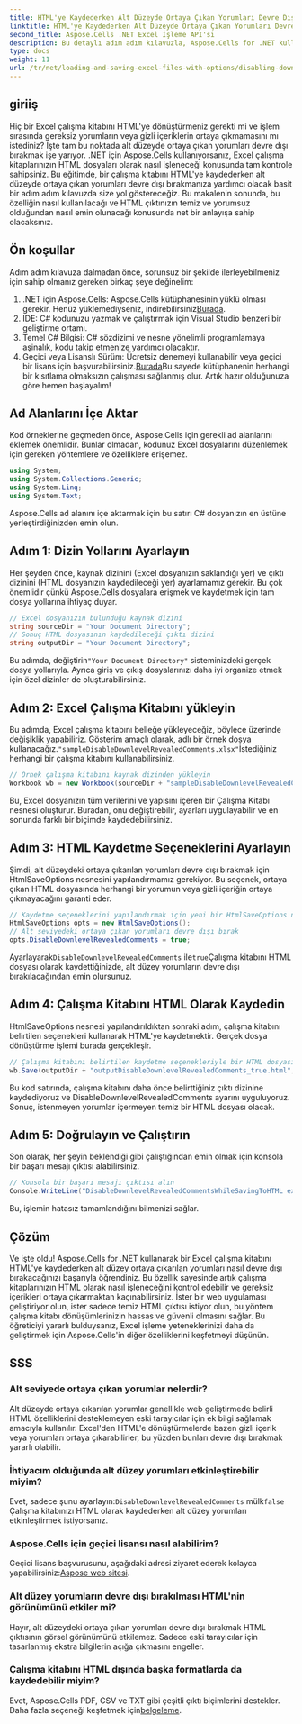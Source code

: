 ```yaml
---
title: HTML'ye Kaydederken Alt Düzeyde Ortaya Çıkan Yorumları Devre Dışı Bırakma
linktitle: HTML'ye Kaydederken Alt Düzeyde Ortaya Çıkan Yorumları Devre Dışı Bırakma
second_title: Aspose.Cells .NET Excel İşleme API'si
description: Bu detaylı adım adım kılavuzla, Aspose.Cells for .NET kullanarak bir Excel çalışma kitabını HTML'ye kaydederken alt düzeyde gösterilen yorumların nasıl devre dışı bırakılacağını öğrenin.
type: docs
weight: 11
url: /tr/net/loading-and-saving-excel-files-with-options/disabling-downlevel-revealed-comments/
---
```

## giriiş
Hiç bir Excel çalışma kitabını HTML'ye dönüştürmeniz gerekti mi ve işlem sırasında gereksiz yorumların veya gizli içeriklerin ortaya çıkmamasını mı istediniz? İşte tam bu noktada alt düzeyde ortaya çıkan yorumları devre dışı bırakmak işe yarıyor. .NET için Aspose.Cells kullanıyorsanız, Excel çalışma kitaplarınızın HTML dosyaları olarak nasıl işleneceği konusunda tam kontrole sahipsiniz. Bu eğitimde, bir çalışma kitabını HTML'ye kaydederken alt düzeyde ortaya çıkan yorumları devre dışı bırakmanıza yardımcı olacak basit bir adım adım kılavuzda size yol göstereceğiz. 
Bu makalenin sonunda, bu özelliğin nasıl kullanılacağı ve HTML çıktınızın temiz ve yorumsuz olduğundan nasıl emin olunacağı konusunda net bir anlayışa sahip olacaksınız.
## Ön koşullar
Adım adım kılavuza dalmadan önce, sorunsuz bir şekilde ilerleyebilmeniz için sahip olmanız gereken birkaç şeye değinelim:
1. .NET için Aspose.Cells: Aspose.Cells kütüphanesinin yüklü olması gerekir. Henüz yüklemediyseniz, indirebilirsiniz[Burada](https://releases.aspose.com/cells/net/).
2. IDE: C# kodunuzu yazmak ve çalıştırmak için Visual Studio benzeri bir geliştirme ortamı.
3. Temel C# Bilgisi: C# sözdizimi ve nesne yönelimli programlamaya aşinalık, kodu takip etmenize yardımcı olacaktır.
4.  Geçici veya Lisanslı Sürüm: Ücretsiz denemeyi kullanabilir veya geçici bir lisans için başvurabilirsiniz.[Burada](https://purchase.aspose.com/temporary-license/)Bu sayede kütüphanenin herhangi bir kısıtlama olmaksızın çalışması sağlanmış olur.
Artık hazır olduğunuza göre hemen başlayalım!
## Ad Alanlarını İçe Aktar
Kod örneklerine geçmeden önce, Aspose.Cells için gerekli ad alanlarını eklemek önemlidir. Bunlar olmadan, kodunuz Excel dosyalarını düzenlemek için gereken yöntemlere ve özelliklere erişemez.
```csharp
using System;
using System.Collections.Generic;
using System.Linq;
using System.Text;
```
Aspose.Cells ad alanını içe aktarmak için bu satırı C# dosyanızın en üstüne yerleştirdiğinizden emin olun.
## Adım 1: Dizin Yollarını Ayarlayın
Her şeyden önce, kaynak dizinini (Excel dosyanızın saklandığı yer) ve çıktı dizinini (HTML dosyanızın kaydedileceği yer) ayarlamamız gerekir. Bu çok önemlidir çünkü Aspose.Cells dosyalara erişmek ve kaydetmek için tam dosya yollarına ihtiyaç duyar.
```csharp
// Excel dosyanızın bulunduğu kaynak dizini
string sourceDir = "Your Document Directory";
// Sonuç HTML dosyasının kaydedileceği çıktı dizini
string outputDir = "Your Document Directory";
```
 Bu adımda, değiştirin`"Your Document Directory"` sisteminizdeki gerçek dosya yollarıyla. Ayrıca giriş ve çıkış dosyalarınızı daha iyi organize etmek için özel dizinler de oluşturabilirsiniz.
## Adım 2: Excel Çalışma Kitabını yükleyin
 Bu adımda, Excel çalışma kitabını belleğe yükleyeceğiz, böylece üzerinde değişiklik yapabiliriz. Gösterim amaçlı olarak, adlı bir örnek dosya kullanacağız.`"sampleDisableDownlevelRevealedComments.xlsx"`İstediğiniz herhangi bir çalışma kitabını kullanabilirsiniz.
```csharp
// Örnek çalışma kitabını kaynak dizinden yükleyin
Workbook wb = new Workbook(sourceDir + "sampleDisableDownlevelRevealedComments.xlsx");
```
Bu, Excel dosyanızın tüm verilerini ve yapısını içeren bir Çalışma Kitabı nesnesi oluşturur. Buradan, onu değiştirebilir, ayarları uygulayabilir ve en sonunda farklı bir biçimde kaydedebilirsiniz.
## Adım 3: HTML Kaydetme Seçeneklerini Ayarlayın
Şimdi, alt düzeydeki ortaya çıkarılan yorumları devre dışı bırakmak için HtmlSaveOptions nesnesini yapılandırmamız gerekiyor. Bu seçenek, ortaya çıkan HTML dosyasında herhangi bir yorumun veya gizli içeriğin ortaya çıkmayacağını garanti eder.
```csharp
// Kaydetme seçeneklerini yapılandırmak için yeni bir HtmlSaveOptions nesnesi oluşturun
HtmlSaveOptions opts = new HtmlSaveOptions();
// Alt seviyedeki ortaya çıkan yorumları devre dışı bırak
opts.DisableDownlevelRevealedComments = true;
```
 Ayarlayarak`DisableDownlevelRevealedComments` ile`true`Çalışma kitabını HTML dosyası olarak kaydettiğinizde, alt düzey yorumların devre dışı bırakılacağından emin olursunuz.
## Adım 4: Çalışma Kitabını HTML Olarak Kaydedin
HtmlSaveOptions nesnesi yapılandırıldıktan sonraki adım, çalışma kitabını belirtilen seçenekleri kullanarak HTML'ye kaydetmektir. Gerçek dosya dönüştürme işlemi burada gerçekleşir.
```csharp
// Çalışma kitabını belirtilen kaydetme seçenekleriyle bir HTML dosyası olarak kaydedin
wb.Save(outputDir + "outputDisableDownlevelRevealedComments_true.html", opts);
```
Bu kod satırında, çalışma kitabını daha önce belirttiğiniz çıktı dizinine kaydediyoruz ve DisableDownlevelRevealedComments ayarını uyguluyoruz. Sonuç, istenmeyen yorumlar içermeyen temiz bir HTML dosyası olacak.
## Adım 5: Doğrulayın ve Çalıştırın
Son olarak, her şeyin beklendiği gibi çalıştığından emin olmak için konsola bir başarı mesajı çıktısı alabilirsiniz.
```csharp
// Konsola bir başarı mesajı çıktısı alın
Console.WriteLine("DisableDownlevelRevealedCommentsWhileSavingToHTML executed successfully.");
```
Bu, işlemin hatasız tamamlandığını bilmenizi sağlar.
## Çözüm
Ve işte oldu! Aspose.Cells for .NET kullanarak bir Excel çalışma kitabını HTML'ye kaydederken alt düzey ortaya çıkarılan yorumları nasıl devre dışı bırakacağınızı başarıyla öğrendiniz. Bu özellik sayesinde artık çalışma kitaplarınızın HTML olarak nasıl işleneceğini kontrol edebilir ve gereksiz içerikleri ortaya çıkarmaktan kaçınabilirsiniz. İster bir web uygulaması geliştiriyor olun, ister sadece temiz HTML çıktısı istiyor olun, bu yöntem çalışma kitabı dönüşümlerinizin hassas ve güvenli olmasını sağlar.
Bu öğreticiyi yararlı bulduysanız, Excel işleme yeteneklerinizi daha da geliştirmek için Aspose.Cells'in diğer özelliklerini keşfetmeyi düşünün.
## SSS
### Alt seviyede ortaya çıkan yorumlar nelerdir?
Alt düzeyde ortaya çıkarılan yorumlar genellikle web geliştirmede belirli HTML özelliklerini desteklemeyen eski tarayıcılar için ek bilgi sağlamak amacıyla kullanılır. Excel'den HTML'e dönüştürmelerde bazen gizli içerik veya yorumları ortaya çıkarabilirler, bu yüzden bunları devre dışı bırakmak yararlı olabilir.
### İhtiyacım olduğunda alt düzey yorumları etkinleştirebilir miyim?
 Evet, sadece şunu ayarlayın:`DisableDownlevelRevealedComments` mülk`false` Çalışma kitabınızı HTML olarak kaydederken alt düzey yorumları etkinleştirmek istiyorsanız.
### Aspose.Cells için geçici lisansı nasıl alabilirim?
 Geçici lisans başvurusunu, aşağıdaki adresi ziyaret ederek kolayca yapabilirsiniz:[Aspose web sitesi](https://purchase.aspose.com/temporary-license/).
### Alt düzey yorumların devre dışı bırakılması HTML'nin görünümünü etkiler mi?
Hayır, alt düzeydeki ortaya çıkan yorumları devre dışı bırakmak HTML çıktısının görsel görünümünü etkilemez. Sadece eski tarayıcılar için tasarlanmış ekstra bilgilerin açığa çıkmasını engeller.
### Çalışma kitabını HTML dışında başka formatlarda da kaydedebilir miyim?
 Evet, Aspose.Cells PDF, CSV ve TXT gibi çeşitli çıktı biçimlerini destekler. Daha fazla seçeneği keşfetmek için[belgeleme](https://reference.aspose.com/cells/net/).